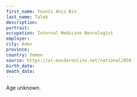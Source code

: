 ```yaml
---
first_name: Younis Anis Bin
last_name: Taleb
description: 
portrait: 
occupation: Internal Medicine Neurologist
employer: 
city: Aden
province: 
country: Yemen
source: https://al-masdaronline.net/national/850
birth_date: 
death_date: 
---
```


Age unknown.